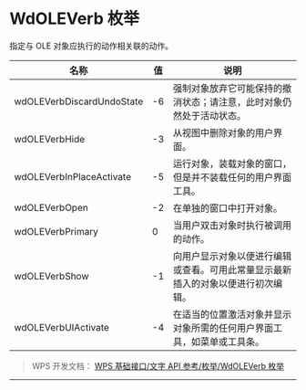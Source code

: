# WdOLEVerb 枚举

指定与 OLE 对象应执行的动作相关联的动作。

| 名称                      | 值  | 说明                                                                             |
|---------------------------|-----|----------------------------------------------------------------------------------|
| wdOLEVerbDiscardUndoState | -6  | 强制对象放弃它可能保持的撤消状态；请注意，此时对象仍然处于活动状态。             |
| wdOLEVerbHide             | -3  | 从视图中删除对象的用户界面。                                                     |
| wdOLEVerbInPlaceActivate  | -5  | 运行对象，装载对象的窗口，但是并不装载任何的用户界面工具。                       |
| wdOLEVerbOpen             | -2  | 在单独的窗口中打开对象。                                                         |
| wdOLEVerbPrimary          | 0   | 当用户双击对象时执行被调用的动作。                                               |
| wdOLEVerbShow             | -1  | 向用户显示对象以便进行编辑或查看。可用此常量显示最新插入的对象以便进行初次编辑。 |
| wdOLEVerbUIActivate       | -4  | 在适当的位置激活对象并显示对象所需的任何用户界面工具，如菜单或工具条。           |

> WPS 开发文档： [WPS 基础接口/文字 API 参考/枚举/WdOLEVerb 枚举](https://qn.cache.wpscdn.cn/encs/doc/office_v19/topics/WPS%20%E5%9F%BA%E7%A1%80%E6%8E%A5%E5%8F%A3/%E6%96%87%E5%AD%97%20API%20%E5%8F%82%E8%80%83/%E6%9E%9A%E4%B8%BE/WdOLEVerb%20%E6%9E%9A%E4%B8%BE.html)

------------------------------------------------------------------------
